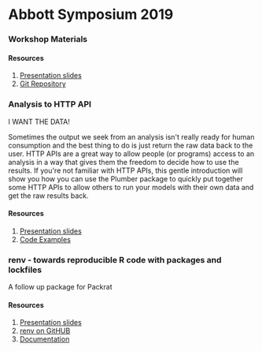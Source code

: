# Abbott Symposium 2019

### Workshop Materials

#### Resources
1. [Presentation slides](https://github.com/philbowsher/Foundation-of-the-R-Workflow-workshop-2019-09-06/blob/master/Foundation_of_the_R_Workflow_09042019.pdf)
2. [Git Repository](https://github.com/philbowsher/Foundation-of-the-R-Workflow-workshop-2019-09-06)

### Analysis to HTTP API

I WANT THE DATA!

Sometimes the output we seek from an analysis isn't really ready for human
consumption and the best thing to do is just return the raw data back to the
user.  HTTP APIs are a great way to allow people (or programs) access to an
analysis in a way that gives them the freedom to decide how to use the results.
If you're not familiar with HTTP APIs, this gentle introduction will show you
how you can use the Plumber package to quickly put together some HTTP APIs to
allow others to run your models with their own data and get the raw results
back.

#### Resources
1. [Presentation slides](https://docs.google.com/presentation/d/1PlYQhP-6xH_jZu1oHBQnqYC1JW1sE8KQ7PmURP3wpIw/edit?usp=sharing)
2. [Code Examples](https://github.com/dskard/spiro-plumber)

### renv - towards reproducible R code with packages and lockfiles

A follow up package for Packrat

#### Resources
1. [Presentation slides]()
2. [renv on GitHUB](https://github.com/rstudio/renv)
3. [Documentation](https://rstudio.github.io/renv/)
